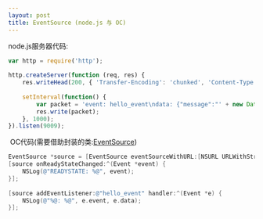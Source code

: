 ```yaml
---
layout: post
title: EventSource (node.js 与 OC)
---
```


node.js服务器代码:

```javascript
var http = require('http');
 
http.createServer(function (req, res) {
    res.writeHead(200, { 'Transfer-Encoding': 'chunked', 'Content-Type': 'text/event-stream' });
  
    setInterval(function() {
        var packet = 'event: hello_event\ndata: {"message":"' + new Date().getTime() + '"}\n\n';
        res.write(packet);
    }, 1000);
}).listen(9009);
```



 OC代码(需要借助封装的类:[EventSource](https://github.com/levyleo/EventSource)) 

```objective-c
EventSource *source = [EventSource eventSourceWithURL:[NSURL URLWithString:@"http://127.0.0.1:9009/"]];
[source onReadyStateChanged:^(Event *event) {
    NSLog(@"READYSTATE: %@", event);
}];
 
[source addEventListener:@"hello_event" handler:^(Event *e) {
    NSLog(@"%@: %@", e.event, e.data);
}];
```

